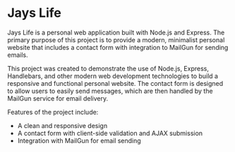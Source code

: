 # Jays Life

Jays Life is a personal web application built with Node.js and Express. The primary purpose of this project is to provide a modern, minimalist personal website that includes a contact form with integration to MailGun for sending emails.

This project was created to demonstrate the use of Node.js, Express, Handlebars, and other modern web development technologies to build a responsive and functional personal website. The contact form is designed to allow users to easily send messages, which are then handled by the MailGun service for email delivery.

Features of the project include:
- A clean and responsive design
- A contact form with client-side validation and AJAX submission
- Integration with MailGun for email sending
